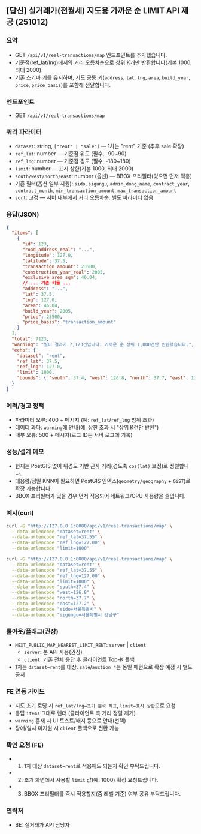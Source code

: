 ## [답신] 실거래가(전월세) 지도용 가까운 순 LIMIT API 제공 (251012)

### 요약

- GET `/api/v1/real-transactions/map` 엔드포인트를 추가했습니다.
- 기준점(ref_lat/lng)에서의 거리 오름차순으로 상위 K개만 반환합니다(기본 1000, 최대 2000).
- 기존 스키마 키를 유지하며, 지도 공통 키(`address`, `lat`, `lng`, `area`, `build_year`, `price`, `price_basis`)를 포함해 전달합니다.

### 엔드포인트

- GET `/api/v1/real-transactions/map`

### 쿼리 파라미터

- `dataset`: string, `["rent" | "sale"]` — 1차는 "rent" 기준 (추후 sale 확장)
- `ref_lat`: number — 기준점 위도 (필수, -90~90)
- `ref_lng`: number — 기준점 경도 (필수, -180~180)
- `limit`: number — 표시 상한(기본 1000, 최대 2000)
- `south/west/north/east`: number (옵션) — BBOX 프리필터(있으면 먼저 적용)
- 기존 필터(옵션 일부 지원): `sido`, `sigungu`, `admin_dong_name`, `contract_year`, `contract_month`, `min_transaction_amount`, `max_transaction_amount`
- `sort`: 고정 — 서버 내부에서 거리 오름차순. 별도 파라미터 없음

### 응답(JSON)

```json
{
  "items": [
    {
      "id": 123,
      "road_address_real": "...",
      "longitude": 127.0,
      "latitude": 37.5,
      "transaction_amount": 23500,
      "construction_year_real": 2005,
      "exclusive_area_sqm": 46.04,
      // ... 기존 키들 ...
      "address": "...",
      "lat": 37.5,
      "lng": 127.0,
      "area": 46.04,
      "build_year": 2005,
      "price": 23500,
      "price_basis": "transaction_amount"
    }
  ],
  "total": 7123,
  "warning": "필터 결과가 7,123건입니다. 가까운 순 상위 1,000건만 반환했습니다.",
  "echo": {
    "dataset": "rent",
    "ref_lat": 37.5,
    "ref_lng": 127.0,
    "limit": 1000,
    "bounds": { "south": 37.4, "west": 126.8, "north": 37.7, "east": 127.2 }
  }
}
```

### 에러/경고 정책

- 파라미터 오류: 400 + 메시지 (예: `ref_lat`/`ref_lng` 범위 초과)
- 데이터 과다: `warning`에 안내(예: 상한 초과 시 "상위 K건만 반환")
- 내부 오류: 500 + 메시지(로그 ID는 서버 로그에 기록)

### 성능/설계 메모

- 현재는 PostGIS 없이 위경도 기반 근사 거리(경도축 `cos(lat)` 보정)로 정렬합니다.
- 대용량/정밀 KNN이 필요하면 PostGIS 인덱스(`geometry/geography` + `GiST`)로 확장 가능합니다.
- BBOX 프리필터가 있을 경우 먼저 적용되어 네트워크/CPU 사용량을 줄입니다.

### 예시(curl)

```bash
curl -G "http://127.0.0.1:8000/api/v1/real-transactions/map" \
  --data-urlencode "dataset=rent" \
  --data-urlencode "ref_lat=37.55" \
  --data-urlencode "ref_lng=127.00" \
  --data-urlencode "limit=1000"
```

```bash
curl -G "http://127.0.0.1:8000/api/v1/real-transactions/map" \
  --data-urlencode "dataset=rent" \
  --data-urlencode "ref_lat=37.55" \
  --data-urlencode "ref_lng=127.00" \
  --data-urlencode "limit=1000" \
  --data-urlencode "south=37.4" \
  --data-urlencode "west=126.8" \
  --data-urlencode "north=37.7" \
  --data-urlencode "east=127.2" \
  --data-urlencode "sido=서울특별시" \
  --data-urlencode "sigungu=서울특별시 강남구"
```

### 롤아웃/플래그(권장)

- `NEXT_PUBLIC_MAP_NEAREST_LIMIT_RENT`: `server` | `client`
  - `server`: 본 API 사용(권장)
  - `client`: 기존 전체 응답 후 클라이언트 Top-K 폴백
- 1차는 `dataset=rent`를 대상. `sale`/`auction_*`는 동일 패턴으로 확장 예정 시 별도 공지

### FE 연동 가이드

- 지도 초기 로딩 시 `ref_lat/lng=초기 분석 좌표`, `limit=표시 상한`으로 요청
- 응답 `items` 그대로 렌더 (클라이언트 측 거리 정렬 제거)
- `warning` 존재 시 UI 토스트/배지 등으로 안내(선택)
- 장애/일시 미지원 시 `client` 폴백으로 전환 가능

### 확인 요청 (FE)

- 1. 1차 대상 `dataset=rent`로 적용해도 되는지 확인 부탁드립니다.
- 2. 초기 화면에서 사용할 `limit` 값(예: 1000) 확정 요청드립니다.
- 3. BBOX 프리필터를 즉시 적용할지(줌 레벨 기준) 여부 공유 부탁드립니다.

### 연락처

- BE: 실거래가 API 담당자
